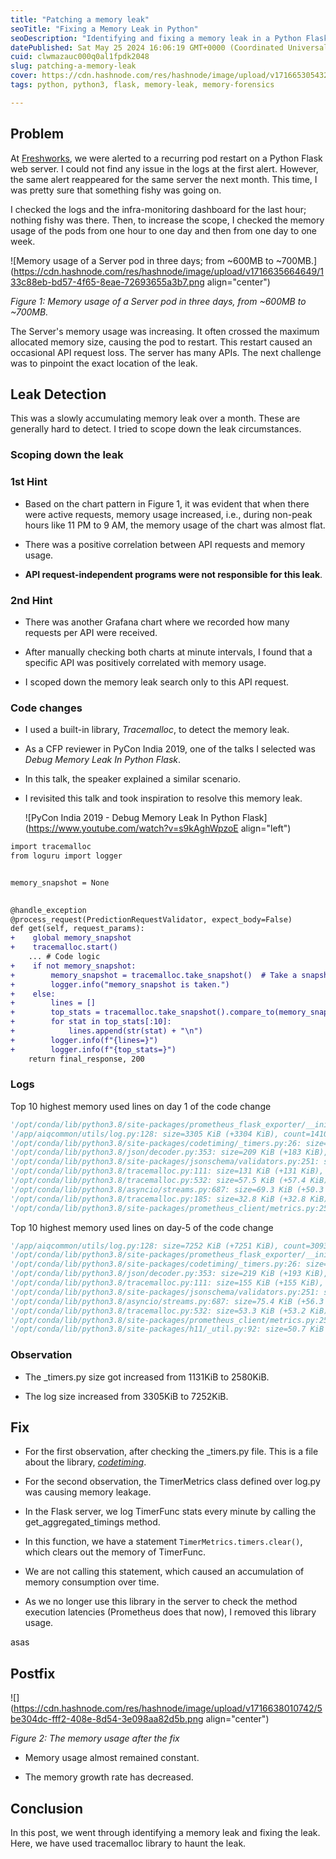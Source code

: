 ```yaml
---
title: "Patching a memory leak"
seoTitle: "Fixing a Memory Leak in Python"
seoDescription: "Identifying and fixing a memory leak in a Python Flask web server using tracemalloc and code analysis"
datePublished: Sat May 25 2024 16:06:19 GMT+0000 (Coordinated Universal Time)
cuid: clwmazauc000q0al1fpdk2048
slug: patching-a-memory-leak
cover: https://cdn.hashnode.com/res/hashnode/image/upload/v1716653054329/ce74d9c3-b5c1-46ed-9e5d-cce15a947ec9.png
tags: python, python3, flask, memory-leak, memory-forensics

---
```


## Problem

At [Freshworks](https://www.freshworks.com/), we were alerted to a recurring pod restart on a Python Flask web server. I could not find any issue in the logs at the first alert. However, the same alert reappeared for the same server the next month. This time, I was pretty sure that something fishy was going on.

I checked the logs and the infra-monitoring dashboard for the last hour; nothing fishy was there. Then, to increase the scope, I checked the memory usage of the pods from one hour to one day and then from one day to one week.

![Memory usage of a Server pod in three days; from ~600MB to ~700MB.](https://cdn.hashnode.com/res/hashnode/image/upload/v1716635664649/133c88eb-bd57-4f65-8eae-72693655a3b7.png align="center")

*Figure 1: Memory usage of a Server pod in three days, from ~600MB to ~700MB.*

The Server's memory usage was increasing. It often crossed the maximum allocated memory size, causing the pod to restart. This restart caused an occasional API request loss. The server has many APIs. The next challenge was to pinpoint the exact location of the leak.

## Leak Detection

This was a slowly accumulating memory leak over a month. These are generally hard to detect. I tried to scope down the leak circumstances.

### Scoping down the leak

### 1st Hint

* Based on the chart pattern in Figure 1, it was evident that when there were active requests, memory usage increased, i.e., during non-peak hours like 11 PM to 9 AM, the memory usage of the chart was almost flat.
    
* There was a positive correlation between API requests and memory usage.
    
* **API request-independent programs were not responsible for this leak**.
    

### 2nd Hint

* There was another Grafana chart where we recorded how many requests per API were received.
    
* After manually checking both charts at minute intervals, I found that a specific API was positively correlated with memory usage.
    
* I scoped down the memory leak search only to this API request.
    

### Code changes

* I used a built-in library, *Tracemalloc*, to detect the memory leak.
    
* As a CFP reviewer in PyCon India 2019, one of the talks I selected was *Debug Memory Leak In Python Flask*.
    
* In this talk, the speaker explained a similar scenario.
    
* I revisited this talk and took inspiration to resolve this memory leak.
    
    ![PyCon India 2019 - Debug Memory Leak In Python Flask](https://www.youtube.com/watch?v=s9kAghWpzoE align="left")
    

```diff
import tracemalloc
from loguru import logger


memory_snapshot = None

 
@handle_exception 
@process_request(PredictionRequestValidator, expect_body=False) 
def get(self, request_params): 
+    global memory_snapshot 
+    tracemalloc.start() 
    ... # Code logic
+    if not memory_snapshot: 
+        memory_snapshot = tracemalloc.take_snapshot()  # Take a snapshot of the current memory usage 
+        logger.info("memory_snapshot is taken.") 
+    else: 
+        lines = [] 
+        top_stats = tracemalloc.take_snapshot().compare_to(memory_snapshot, "lineno") 
+        for stat in top_stats[:10]: 
+            lines.append(str(stat) + "\n") 
+        logger.info(f"{lines=}") 
+        logger.info(f"{top_stats=}") 
    return final_response, 200
```

### Logs

Top 10 highest memory used lines on day 1 of the code change

```python
'/opt/conda/lib/python3.8/site-packages/prometheus_flask_exporter/__init__.py:943: size=5120 KiB (+5120 KiB), count=1 (+1), average=5120 KiB\n',
'/app/aiqcommon/utils/log.py:128: size=3305 KiB (+3304 KiB), count=141003 (+140974), average=24 B\n',
'/opt/conda/lib/python3.8/site-packages/codetiming/_timers.py:26: size=1131 KiB (+1130 KiB), count=4 (+0), average=283 KiB\n',
'/opt/conda/lib/python3.8/json/decoder.py:353: size=209 KiB (+183 KiB), count=3310 (+2963), average=65 B\n',
'/opt/conda/lib/python3.8/site-packages/jsonschema/validators.py:251: size=144 KiB (+142 KiB), count=1 (-8), average=144 KiB\n',
'/opt/conda/lib/python3.8/tracemalloc.py:111: size=131 KiB (+131 KiB), count=1682 (+1682), average=80 B\n',
'/opt/conda/lib/python3.8/tracemalloc.py:532: size=57.5 KiB (+57.4 KiB), count=1149 (+1148), average=51 B\n',
'/opt/conda/lib/python3.8/asyncio/streams.py:687: size=69.3 KiB (+50.3 KiB), count=11 (+8), average=6453 B\n',
'/opt/conda/lib/python3.8/tracemalloc.py:185: size=32.8 KiB (+32.8 KiB), count=699 (+699), average=48 B\n',
'/opt/conda/lib/python3.8/site-packages/prometheus_client/metrics.py:250: size=37.1 KiB (+32.6 KiB), count=238 (+211), average=160 B\n'
```

Top 10 highest memory used lines on day-5 of the code change

```python
'/app/aiqcommon/utils/log.py:128: size=7252 KiB (+7251 KiB), count=309391 (+309362), average=24 B\n',
'/opt/conda/lib/python3.8/site-packages/prometheus_flask_exporter/__init__.py:943: size=5120 KiB (+5120 KiB), count=1 (+1), average=5120 KiB\n',
'/opt/conda/lib/python3.8/site-packages/codetiming/_timers.py:26: size=2580 KiB (+2579 KiB), count=4 (+0), average=645 KiB\n',
'/opt/conda/lib/python3.8/json/decoder.py:353: size=219 KiB (+193 KiB), count=3453 (+3106), average=65 B\n',
'/opt/conda/lib/python3.8/tracemalloc.py:111: size=155 KiB (+155 KiB), count=1988 (+1988), average=80 B\n',
'/opt/conda/lib/python3.8/site-packages/jsonschema/validators.py:251: size=144 KiB (+142 KiB), count=1 (-8), average=144 KiB\n',
'/opt/conda/lib/python3.8/asyncio/streams.py:687: size=75.4 KiB (+56.3 KiB), count=12 (+9), average=6431 B\n',
'/opt/conda/lib/python3.8/tracemalloc.py:532: size=53.3 KiB (+53.2 KiB), count=1088 (+1087), average=50 B\n',
'/opt/conda/lib/python3.8/site-packages/prometheus_client/metrics.py:250: size=46.5 KiB (+42.1 KiB), count=284 (+257), average=168 B\n',
'/opt/conda/lib/python3.8/site-packages/h11/_util.py:92: size=50.7 KiB (+41.8 KiB), count=463 (+375), average=112 B\n'
```

### Observation

* The \_timers.py size got increased from 1131KiB to 2580KiB.
    
* The log size increased from 3305KiB to 7252KiB.
    

## Fix

* For the first observation, after checking the \_timers.py file. This is a file about the library, [*codetiming*](https://github.com/realpython/codetiming).
    
* For the second observation, the TimerMetrics class defined over log.py was causing memory leakage.
    
* In the Flask server, we log TimerFunc stats every minute by calling the get\_aggregated\_timings method.
    
* In this function, we have a statement `TimerMetrics.timers.clear()`, which clears out the memory of TimerFunc.
    
* We are not calling this statement, which caused an accumulation of memory consumption over time.
    
* As we no longer use this library in the server to check the method execution latencies (Prometheus does that now), I removed this library usage.
    

asas

## Postfix

![](https://cdn.hashnode.com/res/hashnode/image/upload/v1716638010742/5be304dc-fff2-408e-8d54-3e098aa82d5b.png align="center")

*Figure 2: The memory usage after the fix*

* Memory usage almost remained constant.
    
* The memory growth rate has decreased.
    

## Conclusion

In this post, we went through identifying a memory leak and fixing the leak. Here, we have used tracemalloc library to haunt the leak.